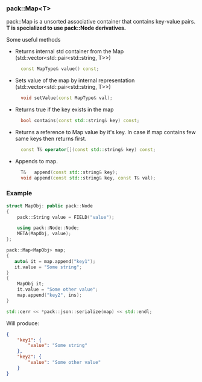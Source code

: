 ### pack::Map\<T\> 

pack::Map is a unsorted associative container that contains key-value pairs. **T is specialized to use pack::Node derivatives.**

Some useful methods
* Returns internal std container from the Map (std::vector\<std::pair\<std::string, T\>\>)
  ```cpp
    const MapType& value() const;
  ```
* Sets value of the map by internal representation (std::vector\<std::pair\<std::string, T\>\>)
  ```cpp
    void setValue(const MapType& val);
  ```
* Returns true if the key exists in the map
  ```cpp
    bool contains(const std::string& key) const;
  ```
* Returns a reference to Map value by it's key. In case if map contains few same keys then returns first.
  ```cpp
    const T& operator[](const std::string& key) const;
  ```
* Appends to map.
  ```cpp
    T&   append(const std::string& key);
    void append(const std::string& key, const T& val);
  ```

### Example

```cpp
struct MapObj: public pack::Node
{
    pack::String value = FIELD("value");

    using pack::Node::Node;
    META(MapObj, value);
};

pack::Map<MapObj> map;
{
   auto& it = map.append("key1");
   it.value = "Some string";
}
{
    MapObj it;
    it.value = "Some other value";
    map.append("key2", ins);
}

std::cerr << *pack::json::serialize(map) << std::endl; 
```
Will produce:
```json
{
    "key1": {
        "value": "Some string"
    }, 
    "key2": {
        "value": "Some other value"
    }
}
```